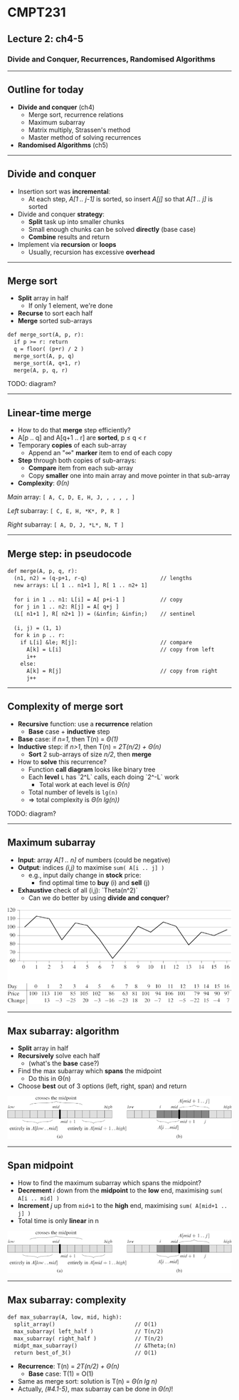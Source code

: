 <!-- .slide: data-background-image="http://sermons.seanho.com/img/bg/unsplash-NEgEJmN3JZo-boardwalk_grass.jpg" -->
# CMPT231
## Lecture 2: ch4-5
### Divide and Conquer, Recurrences, Randomised Algorithms

---
## Outline for today
+ **Divide and conquer** (ch4)
  + Merge sort, recurrence relations
  + Maximum subarray
  + Matrix multiply, Strassen's method
  + Master method of solving recurrences
+ **Randomised Algorithms** (ch5)

---
## Divide and conquer
+ Insertion sort was **incremental**:
  + At each step, *A[1 .. j-1]* is sorted, so insert *A[j]* so that
    *A[1 .. j]* is sorted
+ Divide and conquer **strategy**:
  + **Split** task up into smaller chunks
  + Small enough chunks can be solved **directly** (base case)
  + **Combine** results and return
+ Implement via **recursion** or **loops**
  + Usually, recursion has excessive **overhead**

---
## Merge sort
<div class="imgbox"><div data-markdown>

+ **Split** array in half
  + If only 1 element, we're done
+ **Recurse** to sort each half
+ **Merge** sorted sub-arrays

</div><div data-markdown>

```
def merge_sort(A, p, r):
  if p >= r: return
  q = floor( (p+r) / 2 )
  merge_sort(A, p, q)
  merge_sort(A, q+1, r)
  merge(A, p, q, r)
```

</div></div>

>>>
TODO: diagram?

---
## Linear-time merge
+ How to do that **merge** step efficiently?
+ A[p .. q] and A[q+1 .. r] are **sorted**, p &le; q &lt; r
+ Temporary **copies** of each sub-array
  + Append an "&infin;" **marker** item to end of each copy
+ **Step** through both copies of sub-arrays:
  + **Compare** item from each sub-array
  + Copy **smaller** one into main array and
    move pointer in that sub-array
+ **Complexity**: *&Theta;(n)*

*Main* array: `[ A, C, D, E, H, J, , , , , ]`

*Left* subarray: `[ C, E, H, *K*, P, R ]`

*Right* subarray: `[ A, D, J, *L*, N, T ]`

---
## Merge step: in pseudocode
```
def merge(A, p, q, r):
  (n1, n2) = (q-p+1, r-q)                       // lengths
  new arrays: L[ 1 .. n1+1 ], R[ 1 .. n2+ 1]

  for i in 1 .. n1: L[i] = A[ p+i-1 ]           // copy
  for j in 1 .. n2: R[j] = A[ q+j ]
  (L[ n1+1 ], R[ n2+1 ]) = (&infin; &infin;)    // sentinel

  (i, j) = (1, 1)
  for k in p .. r:
    if L[i] &le; R[j]:                          // compare
      A[k] = L[i]                               // copy from left
      i++
    else:
      A[k] = R[j]                               // copy from right
      j++
```

---
## Complexity of merge sort
+ **Recursive** function: use a **recurrence** relation
  + **Base** case + **inductive** step
+ **Base** case: if *n=1*, then T(n) = *&Theta;(1)*
+ **Inductive** step: if *n>1*, then T(n) = *2T(n/2) + &Theta;(n)*
  + **Sort** 2 sub-arrays of size *n/2*, then **merge**
+ How to **solve** this recurrence?
  + Function **call diagram** looks like binary tree
  + Each **level** `L` has \`2^L\` calls, each doing \`2^-L\` work
    + Total work at each level is *&Theta;(n)*
  + Total number of levels is `lg(n)`
  + &rArr; total complexity is *&Theta;(n lg(n))*

>>>
TODO: diagram?

---
## Maximum subarray
+ **Input**: array *A[1 .. n]* of numbers (could be negative)
+ **Output**: indices *(i,j)* to maximise `sum( A[i .. j] )`
  + e.g., input daily change in **stock** price:
    + find optimal time to **buy** (i) and **sell** (j)
+ **Exhaustive** check of all (i,j): \`Theta(n^2)\`
  + Can we do better by using **divide and conquer**?

![Example of max subarray](static/img/Fig-4-1-max_subarray.png)

---
## Max subarray: algorithm
+ **Split** array in half
+ **Recursively** solve each half
  + (what's the **base** case?)
+ Find the max subarray which **spans** the midpoint
  + Do this in &Theta;(n)
+ Choose **best** out of 3 options (left, right, span) and return

![Max subarray spanning midpoint](static/img/Fig-4-4-max_subarray.png)

---
## Span midpoint
+ How to find the maximum subarray which spans the midpoint?
+ **Decrement** *i* down from the **midpoint** to the **low** end,
  maximising `sum( A[i .. mid] )`
+ **Increment** *j* up from `mid+1` to the **high** end,
  maximising `sum( A[mid+1 .. j] )`
+ Total time is only **linear** in n

![Max subarray spanning midpoint](static/img/Fig-4-4-max_subarray.png)

---
## Max subarray: complexity

```
def max_subarray(A, low, mid, high):
  split_array()                         // O(1)
  max_subarray( left_half )             // T(n/2)
  max_subarray( right_half )            // T(n/2)
  midpt_max_subarray()                  // &Theta;(n)
  return best_of_3()                    // O(1)
```

+ **Recurrence**: T(n) = *2T(n/2) + &Theta;(n)*
  + **Base** case: T(1) = O(1)
+ Same as merge sort: solution is T(n) = *&Theta;(n lg n)*
+ Actually, *(#4.1-5)*, max subarray can be done in *&Theta;(n)*!

